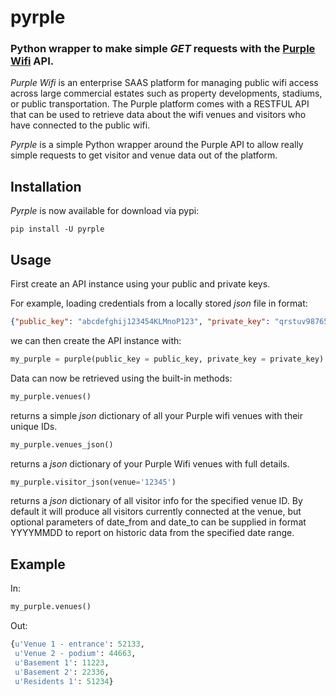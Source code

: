 # pyrple
### Python wrapper to make simple *GET* requests with the <a href="http://purple.ai/">Purple Wifi</a> API.

*Purple Wifi* is an enterprise SAAS platform for managing public wifi access across large commercial estates such as property developments, stadiums, or public transportation. The Purple platform comes with a RESTFUL API that can be used to retrieve data about the wifi venues and visitors who have connected to the public wifi.

*Pyrple* is a simple Python wrapper around the Purple API to allow really simple requests to get visitor and venue data out of the platform.

## Installation

*Pyrple* is now available for download via pypi:

<code>pip install -U pyrple</code>

## Usage

First create an API instance using your public and private keys.

For example, loading credentials from a locally stored *json* file in format:
```json
{"public_key": "abcdefghij123454KLMnoP123", "private_key": "qrstuv98765434WxyZ"}
```
we can then create the API instance with:

```python
my_purple = purple(public_key = public_key, private_key = private_key)
```

Data can now be retrieved using the built-in methods:

```python
my_purple.venues()
```
returns a simple *json* dictionary of all your Purple wifi venues with their unique IDs.


```python
my_purple.venues_json()
```
returns a *json* dictionary of your Purple Wifi venues with full details.


```python
my_purple.visitor_json(venue='12345')
```
returns a *json* dictionary of all visitor info for the specified venue ID. By default it will produce all visitors currently connected at the venue, but optional parameters of date_from and date_to can be supplied in format YYYYMMDD to report on historic data from the specified date range.

## Example

In:
```python
my_purple.venues()
```
Out:
```python
{u'Venue 1 - entrance': 52133,
 u'Venue 2 - podium': 44663,
 u'Basement 1': 11223,
 u'Basement 2': 22336,
 u'Residents 1': 51234}
```
